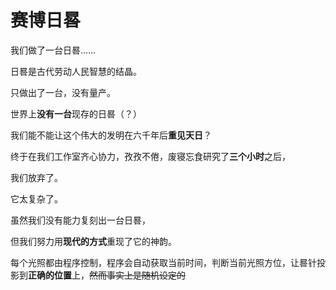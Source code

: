 # 赛博日晷

我们做了一台日晷……

日晷是古代劳动人民智慧的结晶。

只做出了一台，没有量产。

世界上**没有一台**现存的日晷（？）

我们能不能让这个伟大的发明在六千年后**重见天日**？

终于在我们工作室齐心协力，孜孜不倦，废寝忘食研究了**三个小时**之后，

我们放弃了。

它太复杂了。

虽然我们没有能力复刻出一台日晷，

但我们努力用**现代的方式**重现了它的神韵。

每个光照都由程序控制，程序会自动获取当前时间，判断当前光照方位，让晷针投影到**正确的位置**上，~~然而事实上是随机设定的~~
